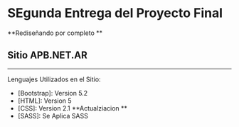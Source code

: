 # SEgunda Entrega del Proyecto Final
**Rediseñando por completo **
## Sitio APB.NET.AR
***
Lenguajes Utilizados en el Sitio:
* [Bootstrap]: Version 5.2 
* [HTML]: Version 5
* [CSS]: Version 2.1
**Actualziacion **
* [SASS]: Se Aplica SASS